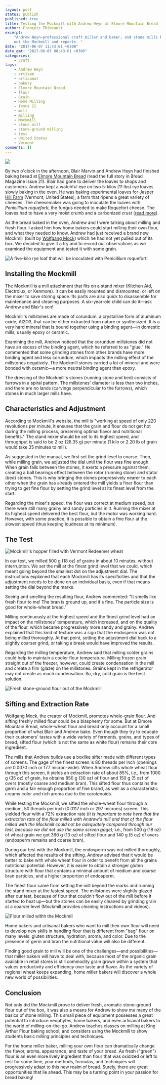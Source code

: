 ```yaml
---
layout: post
status: publish
published: true
title: Testing the Mockmill with Andrew Heyn at Elmore Mountain Bread
author: François Thibeault
excerpt:
    "Andrew Heyn—professional craft miller and baker, and stone mills builder—tries
    out the Mockmill and reports. "
date: "2017-06-07 11:43:01 +0300"
date_gmt: "2017-06-07 08:43:01 +0300"
categories:
    - Craft
tags:
    - Andrew Heyn
    - artisan
    - artisanal
    - bakery
    - Elmore Mountain Bread
    - flour
    - Grain
    - Home Milling
    - Issue 21
    - mill
    - milling
    - Mockmill
    - stone mill
    - stone-ground milling
    - test
    - United States
    - Vermont
comments: []
---
```


![](/assets/blog/francois-thibeault-001-Andrew-Heyn-mockmill-wp-e1495312149741.jpg)

By two o'clock in the afternoon, Blair Marvin and Andrew Heyn had finished baking bread at [Elmore Mountain Bread](http://www.elmoremountainbread.com/") (read the full story in Bread Magazine issue 21). Blair had gone to deliver the loaves to shops and customers. Andrew kept a watchful eye on two 5-kilos (11 lbs) rye loaves slowly baking in the oven. He was baking experimental loaves for [Jasper Hill Farm](http://www.jasperhillfarm.com/cheese-1/") (Vermont, United States), a farm that ripens a great variety of cheeses. The cheesemaker was going to inoculate the loaves with _Penicillium roqueforti_, the fungus needed to make Roquefort cheese. The loaves had to have a very moist crumb and a carbonized crust ([read more](http://www.recette-roquefort.fr/culture-papillon/le-secret-du-penicillium-roqueforti-papillon/")).

As the bread baked in the oven, Andrew and I were talking about milling and fresh flour. I asked him how home bakers could start milling their own flour, and what they needed to know. Andrew had just received a brand new Mockmill (built by [Wolfgang Mock](http://www.wolfgangmock.com/en/)) which he had not yet pulled out of its box. We decided to give it a try and to record our observations as we examined the equipment and tested it with some grain.

![A five-kilo rye loaf that will be inoculated with Penicillium roqueforti](/assets/blog/francois-thibeault-034-Andrew-Heyn-rye-penicillium-roqueforti-wp.jpg)

## Installing the Mockmill

The Mockmill is a mill attachment that fits on a stand mixer (Kitchen Aid, Electrolux, or Kenmore). It can be easily mounted and dismounted, or left on the mixer to save storing space. Its parts are also quick to disassemble for maintenance and cleaning purposes. A six-year-old child can do it&mdash;ask Andrew and Blair's son!

Mockmill's millstones are made of corundum, a crystalline form of aluminum oxide, Al2O3, that can be either extracted from nature or synthesized. It is a very hard mineral that is bound together using a binding agent&mdash;in domestic mills, usually epoxy or ceramic.

Examining the mill, Andrew noticed that the corundum millstones did not have an excess of the binding agent, which he referred to as "glue." He commented that some grinding stones from other brands have more binding agent and less corundum, which impacts the milling effect of the millstones negatively. The Mockmill stones carried a lot of mineral and were bonded with ceramic&mdash;a more neutral binding agent than epoxy.

The dressing of the Mockmill's stones (running stone and bed) consists of furrows in a spiral pattern. The millstones' diameter is less than two inches, and there are no lands (carvings perpendicular to the furrows), which stones in much larger mills have.

## Characteristics and Adjustment

According to Mockmill's website, the mill is "working at speed of only 220 revolutions per minute, it ensures that the grain and flour do not get hot during the milling process, preserving optimal flavor and nutritional benefits." The stand mixer should be set to its highest speed, and throughput is said to be 2 oz (28.35 g) per minute (1 kilo or 2.20 lb of grain would take 35 minutes to mill).

As suggested in the manual, we first set the grind level to coarse. Then, while milling grain, we adjusted the dial until the flour was fine enough. When grain falls between the stones, it exerts a pressure against them, creating a ball bearings effect between the rotor (running stone) and stator (bed) stones. This is why bringing the stones progressively nearer to each other when the grain has already entered the mill yields a finer flour than trying to get fine flour by setting the grind level at its finest level from the start.

Regarding the mixer's speed, the flour was correct at medium speed, but there were still many grainy and sandy particles in it. Running the mixer at its highest speed delivered the best flour, but the motor was working hard. However, with some practice, it is possible to obtain a fine flour at the slowest speed (thus keeping loudness at its minimum).

## The Test

![Mockmill's hopper filled with Vermont Redeemer wheat](/assets/blog/francois-thibeault-003-Andrew-Heyn-mockmill-wp.jpg)

In our test, we milled 500 g (18 oz) of grains in about 10 minutes, without interruption. We set the mill at the finest grind level that we could, which meant going beyond the smallest dot on the adjustment dial. The instructions explained that each Mockmill has its specificities and that the adjustment needs to be done on an individual basis, even if that means setting the dial beyond the marks.

Seeing and smelling the resulting flour, Andrew commented: "It smells like fresh flour to me! The bran is ground up, and it's fine. The particle size is good for whole-wheat bread."

Milling continuously at the highest speed and the finest grind level had an impact on the millstones' temperature, which increased, and on the quality of the flour, which became progressively more sandy and grainy. Andrew explained that this kind of texture was a sign that the endosperm was not being milled thoroughly. At that point, setting the adjustment dial back to a slightly coarser grind, or taking a break would have improved the results.

Regarding the milling temperature, Andrew said that milling colder grains could help to maintain a cooler flour temperature. Milling frozen grain straight out of the freezer, however, could create condensation in the mill and create a film (glaze) on the millstones. Grains kept in the refrigerator may not create as much condensation. So, dry, cold grain is the best solution.

![Fresh stone-ground flour out of the Mockmill](/assets/blog/francois-thibeault-002-Andrew-Heyn-mockmill-wp.jpg)

## Sifting and Extraction Rate

Wolfgang Mock, the creator of Mockmill, promotes whole-grain flour. And sifting freshly milled flour could be a blasphemy for some. But at Elmore Mountain Bread, whole-wheat flour and bread only account for a small proportion of what Blair and Andrew bake. Even though they try to educate their customers' tastes with a wide variety of ferments, grains, and types of bread, sifted flour (which is not the same as white flour) remains their core ingredient.

The mills that Andrew builds use a boxlike sifter made with different types of screens. The gage of the finest screen is 80 threads per inch (openings are 0.0070 inch or 177 micron-wide). When Andrew sifts whole wheat flour through this screen, it yields an extraction rate of about 85%, i.e., from 1000 g (35 oz) of grain, he obtains 850 g (30 oz) of flour and 150 g (5 oz) of overs (mostly coarse and medium bran). This sifted flour thus contains the germ and a fair enough proportion of fine brand, as well as a characteristic creamy color and rich aroma due to the carotenoids.

While testing the Mockmill, we sifted the whole-wheat flour through a medium, 50 threads per inch (0.0117 inch or 297 microns) screen. This yielded flour with a 72% extraction rate _(It is important to note here that the extraction rate of the flour milled with Andrew's mill and that of the flour milled with the Mockmill could not be adequately compared through our test, because we did not use the same screen gage)_; i.e., from 500 g (18 oz) of wheat grain we got 360 g (13 oz) of sifted flour and 140 g (5 oz) of overs (endosperm remains and coarse bran).

During our test with the Mockmill, the endosperm was not milled thoroughly, which affected the results of the sifting. Andrew advised that it would be better to bake with whole wheat flour in order to benefit from all the grains nutritional potential. However, it is easier to obtain a stronger gluten structure with flour that contains a minimal amount of medium and coarse bran particles, and a higher proportion of endosperm.

The finest flour came from setting the mill beyond the marks and running the stand mixer at the fastest speed. The millstones were slightly glazed after our test, because of flour that couldn't flow out of the mill before it started to heat up&mdash;but the stones can be easily cleaned by grinding grain at a coarser level (Mockmill provides cleaning instructions and videos).

![Flour milled withh the Mockmill](/assets/blog/francois-thibeault-033-Andrew-Heyn-mockmill-wp.jpg)

Home bakers and artisanal bakers who want to mill their own flour will need to develop new skills in handling flour that is different from "bag" flour on many levels: gluten structure, hydration, aroma, and color. Due to the presence of germ and bran the nutritional value will also be different.

Finding good grain to mill will be one of the challenges&mdash;and possibilities&mdash;that miller bakers will have to deal with, because most of the organic grain available in retail stores is still commodity grain grown within a system that values productivity and efficiency over taste and flavor. As the variety of regional wheat keeps expanding, home miller bakers will discover a whole new world of possibilities.

## Conclusion

Not only did the Mockmill prove to deliver fresh, aromatic stone-ground flour out of the box, it was also a means for Andrew to show me many of the basics of stone milling. This small piece of equipment possesses a great potential to introduce neophytes, home bakers, and even artisanal bakers to the world of milling-on-the-go. Andrew teaches classes on milling at King Arthur Flour baking school, and considers using the Mockmill to show students basic milling principles and techniques.

For the home miller baker, milling your own flour can dramatically change the flavor, aroma, appearance, and taste of your bread. As fresh ("green") flour is an even more lively ingredient than flour that was oxidized or left to rest for some time, your methods, formulas, and techniques will progressively adapt to this new realm of bread. Surely, there are great opportunities that lie ahead. This may be a turning point in your passion for bread baking!
